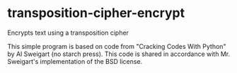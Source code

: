 # transposition-cipher-encrypt
Encrypts text using a transposition cipher

This simple program is based on code from "Cracking Codes With Python" by Al Sweigart (no starch press). This code is shared in accordance with Mr. Sweigart's implementation of the BSD license.
